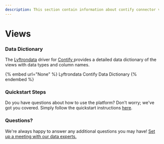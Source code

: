 ```yaml
---
description: This section contain information about contify connector views information
---
```


# Views

### Data Dictionary

The [Lyftrondata](https://www.lyftrondata.com/) driver for [Contify](None/)[ ](https://www.lyftrondata.com/integration/contify/)provides a detailed data dictionary of the views with data types and column names.

{% embed url="None" %}
Lyftrondata Contify Data Dictionary
{% endembed %}

### Quickstart Steps

Do you have questions about how to use the platform? Don't worry; we've got you covered. Simply follow the quickstart instructions [here](../README.md).

### Questions? <a href="#questions" id="questions"></a>

We're always happy to answer any additional questions you may have! [Set up a meeting with our data experts.](https://www.lyftrondata.com/book-a-meeting/)


